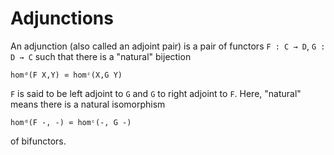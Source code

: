# Adjunctions

An adjunction (also called an adjoint pair) is a pair of functors `F : C → D`, `G : D → C` such that there is a "natural" bijection

`homᵈ(F X,Y) ⋍ homᶜ(X,G Y)`

`F` is said to be left adjoint to `G` and `G` to right adjoint to `F`. Here, "natural" means there is a natural isomorphism

`homᵈ(F -, -) ⋍ homᶜ(-, G -)`

of bifunctors.
